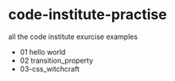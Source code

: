 # code-institute-practise
all the code institute exurcise examples
- 01 hello world
- 02 transition_property
- 03-css_witchcraft
